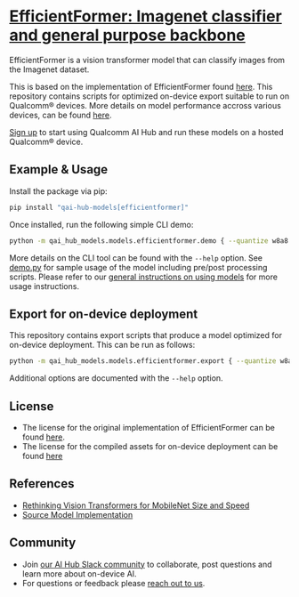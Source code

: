 # [EfficientFormer: Imagenet classifier and general purpose backbone](https://aihub.qualcomm.com/models/efficientformer)

EfficientFormer is a vision transformer model that can classify images from the Imagenet dataset.

This is based on the implementation of EfficientFormer found [here](https://github.com/snap-research/EfficientFormer). This repository contains scripts for optimized on-device
export suitable to run on Qualcomm® devices. More details on model performance
accross various devices, can be found [here](https://aihub.qualcomm.com/models/efficientformer).

[Sign up](https://myaccount.qualcomm.com/signup) to start using Qualcomm AI Hub and run these models on a hosted Qualcomm® device.




## Example & Usage

Install the package via pip:
```bash
pip install "qai-hub-models[efficientformer]"
```


Once installed, run the following simple CLI demo:

```bash
python -m qai_hub_models.models.efficientformer.demo { --quantize w8a8 }
```
More details on the CLI tool can be found with the `--help` option. See
[demo.py](demo.py) for sample usage of the model including pre/post processing
scripts. Please refer to our [general instructions on using
models](../../../#getting-started) for more usage instructions.

## Export for on-device deployment

This repository contains export scripts that produce a model optimized for
on-device deployment. This can be run as follows:

```bash
python -m qai_hub_models.models.efficientformer.export { --quantize w8a8 }
```
Additional options are documented with the `--help` option.


## License
* The license for the original implementation of EfficientFormer can be found
  [here](https://github.com/snap-research/EfficientFormer?tab=License-1-ov-file#readme).
* The license for the compiled assets for on-device deployment can be found [here](https://qaihub-public-assets.s3.us-west-2.amazonaws.com/qai-hub-models/Qualcomm+AI+Hub+Proprietary+License.pdf)


## References
* [Rethinking Vision Transformers for MobileNet Size and Speed](https://arxiv.org/abs/2212.08059)
* [Source Model Implementation](https://github.com/snap-research/EfficientFormer)



## Community
* Join [our AI Hub Slack community](https://aihub.qualcomm.com/community/slack) to collaborate, post questions and learn more about on-device AI.
* For questions or feedback please [reach out to us](mailto:ai-hub-support@qti.qualcomm.com).
